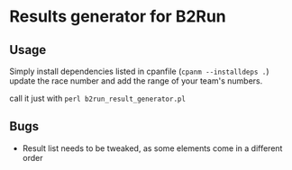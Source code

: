 # Results generator for B2Run

## Usage
Simply install dependencies listed in cpanfile (`cpanm --installdeps .`) update the race number and add the range of
your team's numbers.

call it just with `perl b2run_result_generator.pl`

## Bugs
*  Result list needs to be tweaked, as some elements come in a different order
